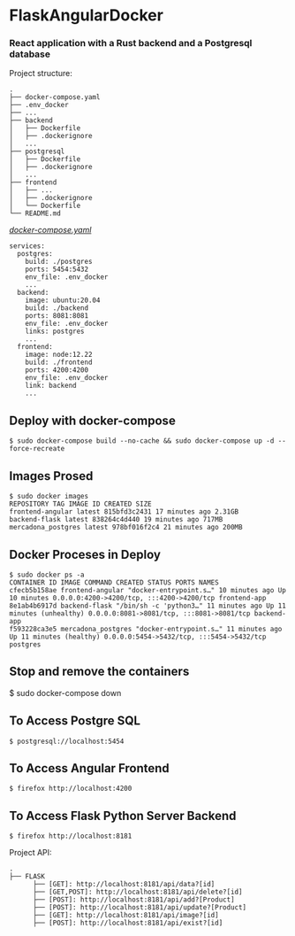 # FlaskAngularDocker


### React application with a Rust backend and a Postgresql database

Project structure:
```
.
├── docker-compose.yaml
├── .env_docker
├── ...
├── backend
│   ├── Dockerfile
│   ├── .dockerignore
│   ...
├── postgresql
│   ├── Dockerfile
│   ├── .dockerignore
│   ...
├── frontend
│   ├── ...
│   ├── .dockerignore
│   └── Dockerfile
└── README.md
```
[_docker-compose.yaml_](docker-compose.yaml)
```
services:
  postgres:
    build: ./postgres
    ports: 5454:5432
    env_file: .env_docker
    ...
  backend:
    image: ubuntu:20.04
    build: ./backend
    ports: 8081:8081
    env_file: .env_docker
    links: postgres
    ...
  frontend:
    image: node:12.22
    build: ./frontend
    ports: 4200:4200
    env_file: .env_docker
    link: backend
    ...
```

## Deploy with docker-compose

```
$ sudo docker-compose build --no-cache && sudo docker-compose up -d --force-recreate
```

## Images Prosed

```
$ sudo docker images
REPOSITORY TAG IMAGE ID CREATED SIZE
frontend-angular latest 815bfd3c2431 17 minutes ago 2.31GB
backend-flask latest 838264c4d440 19 minutes ago 717MB
mercadona_postgres latest 978bf016f2c4 21 minutes ago 200MB
```

## Docker Proceses in Deploy

```
$ sudo docker ps -a
CONTAINER ID IMAGE COMMAND CREATED STATUS PORTS NAMES
cfecb5b158ae frontend-angular "docker-entrypoint.s…" 10 minutes ago Up 10 minutes 0.0.0.0:4200->4200/tcp, :::4200->4200/tcp frontend-app
8e1ab4b6917d backend-flask "/bin/sh -c 'python3…" 11 minutes ago Up 11 minutes (unhealthy) 0.0.0.0:8081->8081/tcp, :::8081->8081/tcp backend-app
f593228ca3e5 mercadona_postgres "docker-entrypoint.s…" 11 minutes ago Up 11 minutes (healthy) 0.0.0.0:5454->5432/tcp, :::5454->5432/tcp postgres
```

## Stop and remove the containers

$ sudo docker-compose down

## To Access Postgre SQL

```
$ postgresql://localhost:5454
```

## To Access Angular Frontend

```
$ firefox http://localhost:4200
```

## To Access Flask Python Server Backend

```
$ firefox http://localhost:8181
```

Project API:
```
.
├── FLASK 
      ├── [GET]: http://localhost:8181/api/data?[id]
      ├── [GET,POST]: http://localhost:8181/api/delete?[id]
      ├── [POST]: http://localhost:8181/api/add?[Product]
      ├── [POST]: http://localhost:8181/api/update?[Product]
      ├── [GET]: http://localhost:8181/api/image?[id]
      ├── [POST]: http://localhost:8181/api/exist?[id]
```
